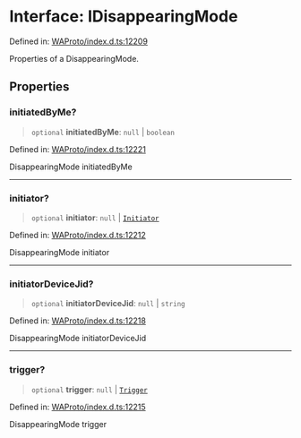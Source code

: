 # Interface: IDisappearingMode

Defined in: [WAProto/index.d.ts:12209](https://github.com/Fokusdotid/Baileys/blob/86ad0f8078178c8586062ad3364a59e068f4b3b2/WAProto/index.d.ts#L12209)

Properties of a DisappearingMode.

## Properties

### initiatedByMe?

> `optional` **initiatedByMe**: `null` \| `boolean`

Defined in: [WAProto/index.d.ts:12221](https://github.com/Fokusdotid/Baileys/blob/86ad0f8078178c8586062ad3364a59e068f4b3b2/WAProto/index.d.ts#L12221)

DisappearingMode initiatedByMe

***

### initiator?

> `optional` **initiator**: `null` \| [`Initiator`](../namespaces/DisappearingMode/enumerations/Initiator.md)

Defined in: [WAProto/index.d.ts:12212](https://github.com/Fokusdotid/Baileys/blob/86ad0f8078178c8586062ad3364a59e068f4b3b2/WAProto/index.d.ts#L12212)

DisappearingMode initiator

***

### initiatorDeviceJid?

> `optional` **initiatorDeviceJid**: `null` \| `string`

Defined in: [WAProto/index.d.ts:12218](https://github.com/Fokusdotid/Baileys/blob/86ad0f8078178c8586062ad3364a59e068f4b3b2/WAProto/index.d.ts#L12218)

DisappearingMode initiatorDeviceJid

***

### trigger?

> `optional` **trigger**: `null` \| [`Trigger`](../namespaces/DisappearingMode/enumerations/Trigger.md)

Defined in: [WAProto/index.d.ts:12215](https://github.com/Fokusdotid/Baileys/blob/86ad0f8078178c8586062ad3364a59e068f4b3b2/WAProto/index.d.ts#L12215)

DisappearingMode trigger
